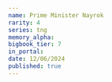 ```yaml
---
name: Prime Minister Nayrok
rarity: 4
series: tng
memory_alpha:
bigbook_tier: 7
in_portal:
date: 12/06/2024
published: true
---
```



